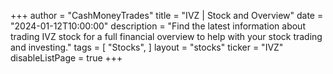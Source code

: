 +++
author = "CashMoneyTrades"
title = "IVZ | Stock and Overview"
date = "2024-01-12T10:00:00"
description = "Find the latest information about trading IVZ stock for a full financial overview to help with your stock trading and investing."
tags = [
   "Stocks",
]
layout = "stocks"
ticker = "IVZ"
disableListPage = true
+++
